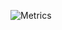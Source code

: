 ![Metrics](https://metrics.lecoq.io/lylelove?template=classic&isocalendar=1&languages=1&achievements=1&stars=1&lines=1&isocalendar.duration=full-year&languages.limit=8&languages.sections=most-used&languages.colors=github&languages.threshold=0%25&languages.indepth=false&languages.categories=markup%2C%20programming&languages.recent.categories=markup%2C%20programming&languages.recent.load=300&languages.recent.days=14&stars.limit=4&achievements.threshold=C&achievements.secrets=true&achievements.display=detailed&achievements.limit=0&config.timezone=Asia%2FHong_Kong)
